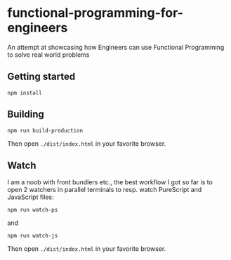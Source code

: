 # functional-programming-for-engineers
An attempt at showcasing how Engineers can use Functional Programming to solve real world problems

## Getting started
```
npm install
```

## Building
```
npm run build-production
```
Then open `./dist/index.html` in your favorite browser.

## Watch
I am a noob with front bundlers etc., the best workflow I got so far is to open 2 watchers in parallel terminals to resp. watch PureScript and JavaScript files:
```
npm run watch-ps
```
and
```
npm run watch-js
```
Then open `./dist/index.html` in your favorite browser.